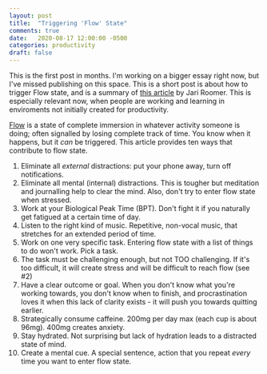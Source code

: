 ```yaml
---
layout: post
title:  "Triggering 'Flow' State"
comments: true
date:   2020-08-17 12:00:00 -0500
categories: productivity
draft: false
---
```


This is the first post in months. I'm working on a bigger essay right now, but I've missed publishing on this space. This is a short post is about how to trigger Flow state, and is a summary of [this article](https://medium.com/personal-growth-lab/how-to-reach-flow-state-using-10-flow-state-triggers-473aa28dc3e5) by Jari Roomer. This is especially relevant now, when people are working and learning in enviroments not initially created for productivity.

[Flow](https://en.wikipedia.org/wiki/Flow_(psychology)) is a state of complete immersion in whatever activity someone is doing; often signalled by losing complete track of time. You know when it happens, but it _can_ be triggered. This article provides ten ways that contribute to flow state. 

1. Eliminate all _external_ distractions: put your phone away, turn off notifications.
2. Eliminate all mental (internal) distractions. This is tougher but meditation and journalling help to clear the mind. Also, don't try to enter flow state when stressed. 
3. Work at your Biological Peak Time (BPT). Don't fight it if you naturally get fatigued at a certain time of day.
4. Listen to the right kind of music. Repetitive, non-vocal music, that stretches for an extended period of time. 
5. Work on one very specific task. Entering flow state with a list of things to do won't work. Pick a task. 
6. The task must be challenging enough, but not TOO challenging. If it's too difficult, it will create stress and will be difficult to reach flow (see #2)
7. Have a clear outcome or goal. When you don't know what you're working towards, you don't know when to finish, and procrastination loves it when this lack of clarity exists - it will push you towards quitting earlier.
8. Strategically consume caffeine. 200mg per day max (each cup is about 96mg). 400mg creates anxiety. 
9. Stay hydrated. Not surprising but lack of hydration leads to a distracted state of mind. 
10. Create a mental cue. A special sentence, action that you repeat _every_ time you want to enter flow state.
